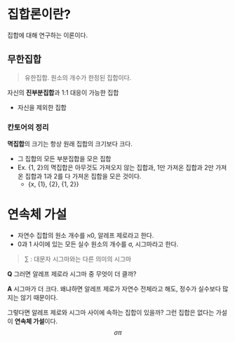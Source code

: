 # 집합론이란?

집합에 대해 연구하는 이론이다.

## 무한집합

> 유한집합. 원소의 개수가 한정된 집합이다.

자신의 **진부분집합**과 1:1 대응이 가능한 집합

* 자신을 제외한 집합

### 칸토어의 정리

**멱집합**의 크기는 항상 원래 집합의 크기보다 크다.

* 그 집합의 모든 부분집합을 모은 집합
* Ex. {1, 2}의 멱집합은 아무것도 가져오지 않는 집합과, 1만 가져온 집합과 2만 가져온 집합과 1과 2를 다 가져온 집합을 모은 것이다.
  * {x, {1}, {2}, {1, 2}}

# 연속체 가설 

- 자연수 집합의 원소 개수를 ℵ0, 알레프 제로라고 한다.
- 0과 1 사이에 있는 모든 실수 원소의 개수를 σ, 시그마라고 한다.

> ∑ : 대문자 시그마와는 다른 의미의 시그마

**Q** 그러면 알레프 제로라 시그마 중 무엇이 더 클까?

**A** 시그마가 더 크다. 왜냐하면 알레프 제로가 자연수 전체라고 해도, 정수가 실수보다 많지는 않기 때문이다.

그렇다면 알레프 제로와 시그마 사이에 속하는 집합이 있을까? 그런 집합은 없다는 가설이 **연속체 가설**이다.
$$
\sigma \pi
$$
